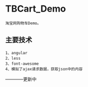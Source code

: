 # TBCart_Demo
    淘宝网购物车Demo。
##  主要技术
    1、angular
    2、less
    3、font-awesome
	4、模拟了ajax请求数据，获取json中的内容
————更新中
